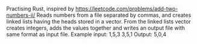 Practising Rust, inspired by https://leetcode.com/problems/add-two-numbers-ii/
Reads numbers from a file separated by commas, and creates linked lists having the heads stored in a vector.
From the linked lists vector creates integers, adds the values together and writes an output file with same format as input file.
Example input:
1,5,3
3,5,1
Output:
5,0,4